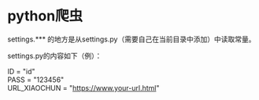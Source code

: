 # python爬虫

settings.*** 的地方是从settings.py（需要自己在当前目录中添加）中读取常量。

settings.py的内容如下（例）：

ID = "id"  
PASS = "123456"  
URL_XIAOCHUN = "https://www.your-url.html"

